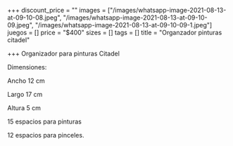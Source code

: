 +++
discount_price = ""
images = ["/images/whatsapp-image-2021-08-13-at-09-10-08.jpeg", "/images/whatsapp-image-2021-08-13-at-09-10-09.jpeg", "/images/whatsapp-image-2021-08-13-at-09-10-09-1.jpeg"]
juegos = []
price = "$400"
sizes = []
tags = []
title = "Organzador pinturas citadel"

+++
Organizador para pinturas Citadel

Dimensiones:

Ancho 12 cm

Largo 17 cm

Altura 5 cm 

15 espacios para pinturas

12 espacios para pinceles.